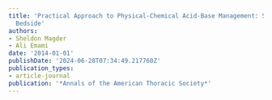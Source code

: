 ```yaml
---
title: 'Practical Approach to Physical-Chemical Acid-Base Management: Stewart at the
  Bedside'
authors:
- Sheldon Magder
- Ali Emami
date: '2014-01-01'
publishDate: '2024-06-28T07:34:49.217760Z'
publication_types:
- article-journal
publication: '*Annals of the American Thoracic Society*'
---
```

